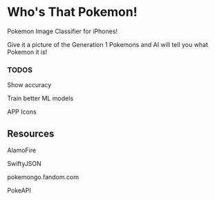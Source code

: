 # Who's That Pokemon!
Pokemon Image Classifier for iPhones!

Give it a picture of the Generation 1 Pokemons and AI will tell you what Pokemon it is!


### TODOS
Show accuracy

Train better ML models

APP Icons

## Resources
AlamoFire

SwiftyJSON

pokemongo.fandom.com

PokeAPI
